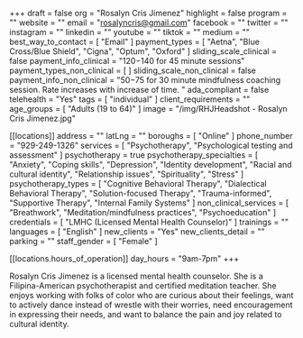 +++
draft = false
org = "Rosalyn Cris Jimenez"
highlight = false
program = ""
website = ""
email = "rosalyncris@gmail.com"
facebook = ""
twitter = ""
instagram = ""
linkedin = ""
youtube = ""
tiktok = ""
medium = ""
best_way_to_contact = [ "Email" ]
payment_types = [
  "Aetna",
  "Blue Cross/Blue Shield",
  "Cigna",
  "Optum",
  "Oxford"
]
sliding_scale_clinical = false
payment_info_clinical = "$120-$140 for 45 minute sessions"
payment_types_non_clinical = [ ]
sliding_scale_non_clinical = false
payment_info_non_clinical = "$50-$75 for 30 minute mindfulness coaching session. Rate increases with increase of time. "
ada_compliant = false
telehealth = "Yes"
tags = [ "individual" ]
client_requirements = ""
age_groups = [ "Adults (19 to 64)" ]
image = "/img/RHJHeadshot - Rosalyn Cris Jimenez.jpg"

[[locations]]
address = ""
latLng = ""
boroughs = [ "Online" ]
phone_number = "929-249-1326"
services = [ "Psychotherapy", "Psychological testing and assessment" ]
psychotherapy = true
psychotherapy_specialties = [
  "Anxiety",
  "Coping skills",
  "Depression",
  "Identity development",
  "Racial and cultural identity",
  "Relationship issues",
  "Spirituality",
  "Stress"
]
psychotherapy_types = [
  "Cognitive Behavioral Therapy",
  "Dialectical Behavioral Therapy",
  "Solution-focused Therapy",
  "Trauma-informed",
  "Supportive Therapy",
  "Internal Family Systems"
]
non_clinical_services = [
  "Breathwork",
  "Meditation/mindfulness practices",
  "Psychoeducation"
]
credentials = [ "LMHC (Licensed Mental Health Counselor)" ]
trainings = ""
languages = [ "English" ]
new_clients = "Yes"
new_clients_detail = ""
parking = ""
staff_gender = [ "Female" ]

  [[locations.hours_of_operation]]
  day_hours = "9am-7pm"
+++

Rosalyn Cris Jimenez is a licensed mental health counselor. She is a Filipina-American psychotherapist and certified meditation teacher. She enjoys working with folks of color who are curious about their feelings, want to actively dance instead of wrestle with their worries, need encouragement in expressing their needs, and want to balance the pain and joy related to cultural identity. 

